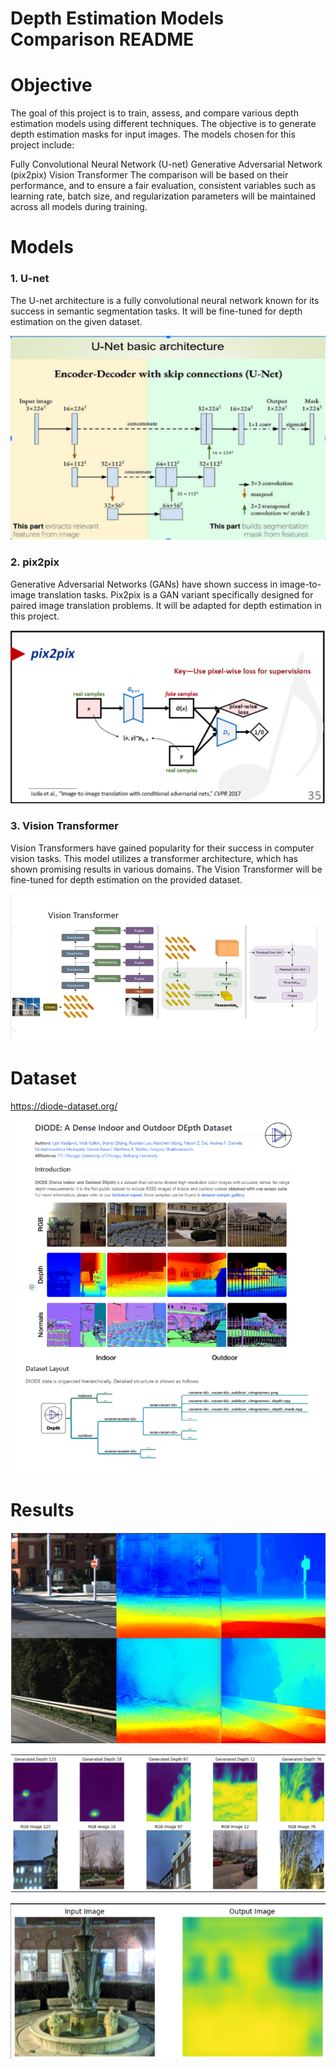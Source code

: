 # Depth Estimation Models Comparison README

# Objective
The goal of this project is to train, assess, and compare various depth estimation models using different techniques. The objective is to generate depth estimation masks for input images. The models chosen for this project include:

Fully Convolutional Neural Network (U-net)
Generative Adversarial Network (pix2pix)
Vision Transformer
The comparison will be based on their performance, and to ensure a fair evaluation, consistent variables such as learning rate, batch size, and regularization parameters will be maintained across all models during training.

# Models
### 1. U-net
The U-net architecture is a fully convolutional neural network known for its success in semantic segmentation tasks. It will be fine-tuned for depth estimation on the given dataset.

![U-NET](UNET.png)

### 2. pix2pix
Generative Adversarial Networks (GANs) have shown success in image-to-image translation tasks. Pix2pix is a GAN variant specifically designed for paired image translation problems. It will be adapted for depth estimation in this project.

![pix2pix](PXI2PIX.png)

### 3. Vision Transformer
Vision Transformers have gained popularity for their success in computer vision tasks. This model utilizes a transformer architecture, which has shown promising results in various domains. The Vision Transformer will be fine-tuned for depth estimation on the provided dataset.

![VIT](VIT.png)

# Dataset
https://diode-dataset.org/

![Dataset](Dataset.png)

# Results 

![Result1](Results1.png)

![Result2](SS1.png)

![Result2](ss2.png)

